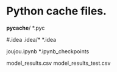 


# Python cache files.
__pycache__/
*.pyc

#.idea
.idea/*
*.idea

joujou.ipynb
*.ipynb_checkpoints



model_results.csv
model_results_test.csv